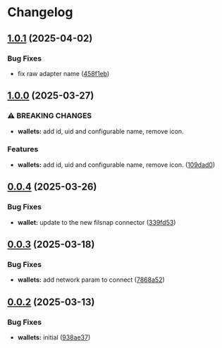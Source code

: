 # Changelog

## [1.0.1](https://github.com/hugomrdias/filecoin/compare/iso-filecoin-wallets-v1.0.0...iso-filecoin-wallets-v1.0.1) (2025-04-02)


### Bug Fixes

* fix raw adapter name ([458f1eb](https://github.com/hugomrdias/filecoin/commit/458f1ebefd47fa25deb9d88185720de105d51818))

## [1.0.0](https://github.com/hugomrdias/filecoin/compare/iso-filecoin-wallets-v0.0.4...iso-filecoin-wallets-v1.0.0) (2025-03-27)


### ⚠ BREAKING CHANGES

* **wallets:** add id, uid and configurable name, remove icon.

### Features

* **wallets:** add id, uid and configurable name, remove icon. ([109dad0](https://github.com/hugomrdias/filecoin/commit/109dad0012e30228a7702ffb28701dadb7c4c066))

## [0.0.4](https://github.com/hugomrdias/filecoin/compare/iso-filecoin-wallets-v0.0.3...iso-filecoin-wallets-v0.0.4) (2025-03-26)


### Bug Fixes

* **wallet:** update to the new filsnap connector ([339fd53](https://github.com/hugomrdias/filecoin/commit/339fd5343ffc69798308152a50216c4cf6aaaca3))

## [0.0.3](https://github.com/hugomrdias/filecoin/compare/iso-filecoin-wallets-v0.0.2...iso-filecoin-wallets-v0.0.3) (2025-03-18)


### Bug Fixes

* **wallets:** add network param to connect ([7868a52](https://github.com/hugomrdias/filecoin/commit/7868a523e624027a55a558a39b9670db3b3cf628))

## [0.0.2](https://github.com/hugomrdias/filecoin/compare/iso-filecoin-wallets-v0.0.1...iso-filecoin-wallets-v0.0.2) (2025-03-13)


### Bug Fixes

* **wallets:** initial ([938ae37](https://github.com/hugomrdias/filecoin/commit/938ae37604cc627e0b01663cec39aef2f2bbea40))
